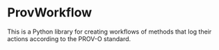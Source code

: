 # ProvWorkflow

This is a Python library for creating workflows of methods that log their actions according to the PROV-O standard.
